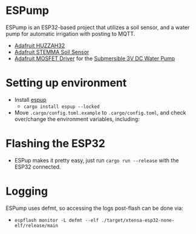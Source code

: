 ESPump
=======

ESPump is an ESP32-based project that utilizes a soil sensor, and a water pump for automatic irrigation with posting to MQTT.
- [Adafruit HUZZAH32](https://cdn-learn.adafruit.com/downloads/pdf/adafruit-huzzah32-esp32-feather.pdf)
- [Adafruit STEMMA Soil Sensor](https://cdn-learn.adafruit.com/downloads/pdf/adafruit-stemma-soil-sensor-i2c-capacitive-moisture-sensor.pdf)
- [Adafruit MOSFET Driver](https://cdn-learn.adafruit.com/downloads/pdf/adafruit-mosfet-driver.pdf) for the [Submersible 3V DC Water Pump](https://www.adafruit.com/product/4546)


# Setting up environment
- Install [espup](https://github.com/esp-rs/espup)
  - `cargo install espup --locked`
- Move `.cargo/config.toml.example` to `.cargo/config.toml`, and check over/change the environment variables, including:

# Flashing the ESP32
- ESPup makes it pretty easy, just run `cargo run --release` with the ESP32 connected.

# Logging
ESPump uses defmt, so accessing the logs post-flash can be done via:
- `espflash monitor -L defmt --elf ./target/xtensa-esp32-none-elf/release/main`

